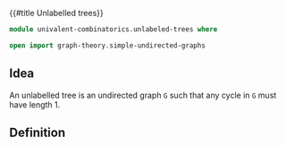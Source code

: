 {{#title  Unlabelled trees}}

```agda
module univalent-combinatorics.unlabeled-trees where

open import graph-theory.simple-undirected-graphs
```

## Idea

An unlabelled tree is an undirected graph `G` such that any cycle in `G` must have length 1.

## Definition

```agda

```
